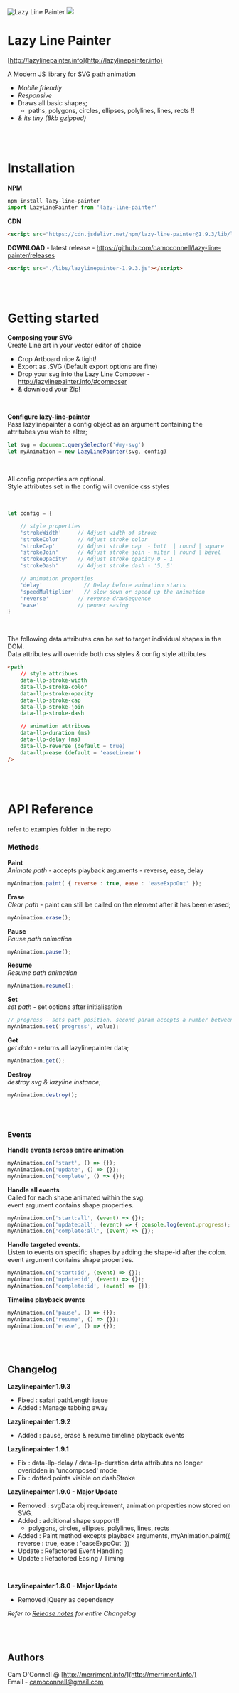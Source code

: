 ![Lazy Line Painter](http://lazylinepainter.info/banner.png)
[![](https://data.jsdelivr.com/v1/package/npm/lazy-line-painter/badge)](https://www.jsdelivr.com/package/npm/lazy-line-painter)

Lazy Line Painter
=================
[http://lazylinepainter.info](http://lazylinepainter.info)

A Modern JS library for SVG path animation
- *Mobile friendly*
- *Responsive*
- Draws all basic shapes;
  - paths, polygons, circles, ellipses, polylines, lines, rects !!
- *& its tiny (8kb gzipped)*

<br><br>

# Installation
**NPM** <br>
```js
npm install lazy-line-painter
import LazyLinePainter from 'lazy-line-painter'
```

**CDN** <br>
```html
<script src="https://cdn.jsdelivr.net/npm/lazy-line-painter@1.9.3/lib/lazy-line-painter-1.9.3.min.js"></script>
```

**DOWNLOAD** - latest release - https://github.com/camoconnell/lazy-line-painter/releases <br>
```html
<script src="./libs/lazylinepainter-1.9.3.js"></script>
```
<br><br>

# Getting started


**Composing your SVG** <br>
Create Line art in your vector editor of choice
- Crop Artboard nice & tight!
- Export as .SVG (Default export options are fine)
- Drop your svg into the Lazy Line Composer - http://lazylinepainter.info/#composer
- & download your Zip!

<br>

**Configure lazy-line-painter** <br>
Pass lazylinepainter a config object as an argument containing the attritubes you wish to alter;

```js
let svg = document.querySelector('#my-svg') 
let myAnimation = new LazyLinePainter(svg, config)
```
<br>

All config properties are optional. <br>
Style attributes set in the config will override css styles

<br>

```js
let config = {

	// style properties
	'strokeWidth'     // Adjust width of stroke
	'strokeColor'     // Adjust stroke color
	'strokeCap'       // Adjust stroke cap  - butt  | round | square
	'strokeJoin'      // Adjust stroke join - miter | round | bevel
	'strokeOpacity'   // Adjust stroke opacity 0 - 1
	'strokeDash'      // Adjust stroke dash - '5, 5'

	// animation properties
	'delay'          	// Delay before animation starts
	'speedMultiplier'	// slow down or speed up the animation
	'reverse'         // reverse drawSequence
	'ease'            // penner easing
}
```

<br>

The following data attributes can be set to target individual shapes in the DOM. <br>
Data attributes will override both css styles & config style attributes

```html
<path
	// style attribues
	data-llp-stroke-width
	data-llp-stroke-color
	data-llp-stroke-opacity
	data-llp-stroke-cap
	data-llp-stroke-join 
	data-llp-stroke-dash

	// animation attribues
	data-llp-duration (ms)
	data-llp-delay (ms)
	data-llp-reverse (default = true)
	data-llp-ease (default = 'easeLinear')
/>
```
<br><br>
# API Reference
refer to examples folder in the repo
<br>
### Methods

**Paint**<br>
*Animate path* - accepts playback arguments - reverse, ease, delay
```js
myAnimation.paint( { reverse : true, ease : 'easeExpoOut' });
```

**Erase**<br>
*Clear path* - paint can still be called on the element after it has been erased;
```js
myAnimation.erase();
```

**Pause**<br>
*Pause path animation*
```js
myAnimation.pause();
```

**Resume**<br>
*Resume path animation*
```js
myAnimation.resume();
```

**Set**<br>
*set path* - set options after initialisation 
```js
// progress - sets path position, second param accepts a number between 0 - 1
myAnimation.set('progress', value);
```

**Get**<br>
*get data* - returns all lazylinepainter data;
```js
myAnimation.get();
```

**Destroy**<br>
*destroy svg & lazyline instance*;
```js
myAnimation.destroy();
```
<br><br>
### Events

**Handle events across entire animation**
```js
myAnimation.on('start', () => {});
myAnimation.on('update', () => {});
myAnimation.on('complete', () => {});
```

**Handle all events** <br>
Called for each shape animated within the svg.<br>
event argument contains shape properties.
```js
myAnimation.on('start:all', (event) => {});
myAnimation.on('update:all', (event) => { console.log(event.progress); // [0-1] });
myAnimation.on('complete:all', (event) => {});
```

**Handle targeted events.**<br>
Listen to events on specific shapes by adding the shape-id after the colon.<br>
event argument contains shape properties.
```js
myAnimation.on('start:id', (event) => {});
myAnimation.on('update:id', (event) => {});
myAnimation.on('complete:id', (event) => {});
```

**Timeline playback events**<br>
```js
myAnimation.on('pause', () => {});
myAnimation.on('resume', () => {});
myAnimation.on('erase', () => {});

```
<br><br>
## Changelog

**Lazylinepainter 1.9.3**
- Fixed : safari pathLength issue
- Added : Manage tabbing away

**Lazylinepainter 1.9.2**
- Added : pause, erase & resume timeline playback events

**Lazylinepainter 1.9.1**
- Fix : data-llp-delay / data-llp-duration data attributes no longer overidden in 'uncomposed' mode
- Fix : dotted points visible on dashStroke 

**Lazylinepainter 1.9.0 - Major Update**
- Removed : svgData obj requirement, animation properties now stored on SVG.
- Added : additional shape support!! 
  - polygons, circles, ellipses, polylines, lines, rects
- Added : Paint method excepts playback arguments, myAnimation.paint({ reverse : true, ease : 'easeExpoOut' })
- Update : Refactored Event Handling
- Update : Refactored Easing / Timing

<br>

**Lazylinepainter 1.8.0 - Major Update**
- Removed jQuery as dependency


*Refer to [Release notes](https://github.com/camoconnell/lazy-line-painter/releases) for entire Changelog*

<br><br>

## Authors
Cam O'Connell @ [http://merriment.info/](http://merriment.info/) <br>
Email - camoconnell@gmail.com